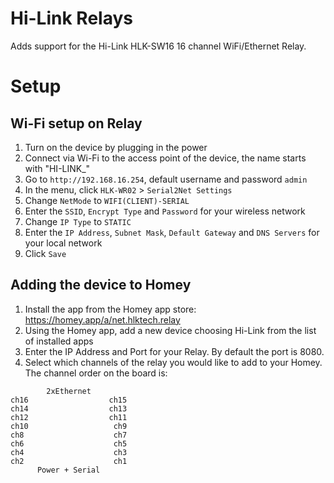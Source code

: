 # Hi-Link Relays

Adds support for the Hi-Link HLK-SW16 16 channel WiFi/Ethernet Relay.

# Setup

## Wi-Fi setup on Relay

1. Turn on the device by plugging in the power
2. Connect via Wi-Fi to the access point of the device, the name starts with "HI-LINK_"
3. Go to `http://192.168.16.254`, default username and password `admin`
4. In the menu, click `HLK-WR02` > `Serial2Net Settings`
5. Change `NetMode` to `WIFI(CLIENT)-SERIAL`
6. Enter the `SSID`, `Encrypt Type` and `Password` for your wireless network
7. Change `IP Type` to `STATIC`
8. Enter the `IP Address`, `Subnet Mask`, `Default Gateway` and `DNS Servers` for your local network
9. Click `Save`

## Adding the device to Homey
1. Install the app from the Homey app store: https://homey.app/a/net.hlktech.relay
2. Using the Homey app, add a new device choosing Hi-Link from the list of installed apps
4. Enter the IP Address and Port for your Relay. By default the port is 8080.
5. Select which channels of the relay you would like to add to your Homey. The channel order on the board is:
```
        2xEthernet
ch16                  ch15
ch14                  ch13
ch12                  ch11
ch10                   ch9
ch8                    ch7
ch6                    ch5
ch4                    ch3
ch2                    ch1
      Power + Serial
```
